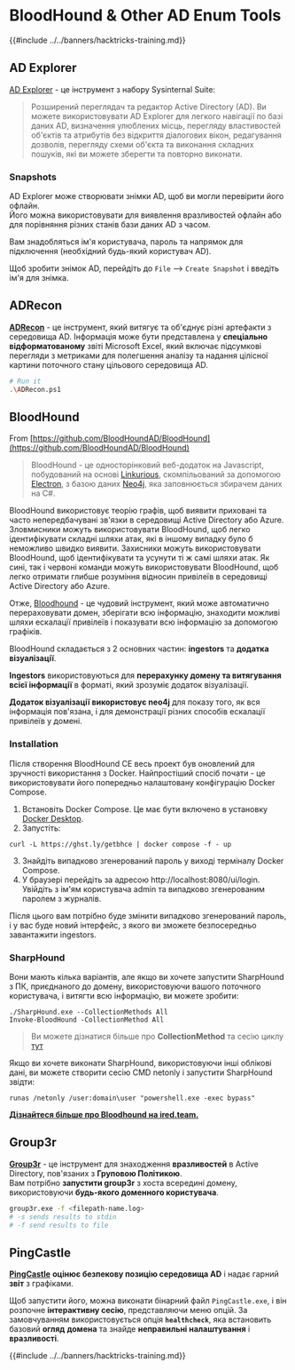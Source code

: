 # BloodHound & Other AD Enum Tools

{{#include ../../banners/hacktricks-training.md}}

## AD Explorer

[AD Explorer](https://docs.microsoft.com/en-us/sysinternals/downloads/adexplorer) - це інструмент з набору Sysinternal Suite:

> Розширений переглядач та редактор Active Directory (AD). Ви можете використовувати AD Explorer для легкого навігації по базі даних AD, визначення улюблених місць, перегляду властивостей об'єктів та атрибутів без відкриття діалогових вікон, редагування дозволів, перегляду схеми об'єкта та виконання складних пошуків, які ви можете зберегти та повторно виконати.

### Snapshots

AD Explorer може створювати знімки AD, щоб ви могли перевірити його офлайн.\
Його можна використовувати для виявлення вразливостей офлайн або для порівняння різних станів бази даних AD з часом.

Вам знадобляться ім'я користувача, пароль та напрямок для підключення (необхідний будь-який користувач AD).

Щоб зробити знімок AD, перейдіть до `File` --> `Create Snapshot` і введіть ім'я для знімка.

## ADRecon

[**ADRecon**](https://github.com/adrecon/ADRecon) - це інструмент, який витягує та об'єднує різні артефакти з середовища AD. Інформація може бути представлена у **спеціально відформатованому** звіті Microsoft Excel, який включає підсумкові перегляди з метриками для полегшення аналізу та надання цілісної картини поточного стану цільового середовища AD.
```bash
# Run it
.\ADRecon.ps1
```
## BloodHound

From [https://github.com/BloodHoundAD/BloodHound](https://github.com/BloodHoundAD/BloodHound)

> BloodHound - це односторінковий веб-додаток на Javascript, побудований на основі [Linkurious](http://linkurio.us/), скомпільований за допомогою [Electron](http://electron.atom.io/), з базою даних [Neo4j](https://neo4j.com/), яка заповнюється збирачем даних на C#.

BloodHound використовує теорію графів, щоб виявити приховані та часто непередбачувані зв'язки в середовищі Active Directory або Azure. Зловмисники можуть використовувати BloodHound, щоб легко ідентифікувати складні шляхи атак, які в іншому випадку було б неможливо швидко виявити. Захисники можуть використовувати BloodHound, щоб ідентифікувати та усунути ті ж самі шляхи атак. Як сині, так і червоні команди можуть використовувати BloodHound, щоб легко отримати глибше розуміння відносин привілеїв в середовищі Active Directory або Azure.

Отже, [Bloodhound](https://github.com/BloodHoundAD/BloodHound) - це чудовий інструмент, який може автоматично перераховувати домен, зберігати всю інформацію, знаходити можливі шляхи ескалації привілеїв і показувати всю інформацію за допомогою графіків.

BloodHound складається з 2 основних частин: **ingestors** та **додатка візуалізації**.

**Ingestors** використовуються для **перерахунку домену та витягування всієї інформації** в форматі, який зрозуміє додаток візуалізації.

**Додаток візуалізації використовує neo4j** для показу того, як вся інформація пов'язана, і для демонстрації різних способів ескалації привілеїв у домені.

### Installation

Після створення BloodHound CE весь проект був оновлений для зручності використання з Docker. Найпростіший спосіб почати - це використовувати його попередньо налаштовану конфігурацію Docker Compose.

1. Встановіть Docker Compose. Це має бути включено в установку [Docker Desktop](https://www.docker.com/products/docker-desktop/).
2. Запустіть:
```
curl -L https://ghst.ly/getbhce | docker compose -f - up
```
3. Знайдіть випадково згенерований пароль у виході терміналу Docker Compose.  
4. У браузері перейдіть за адресою http://localhost:8080/ui/login. Увійдіть з ім'ям користувача admin та випадково згенерованим паролем з журналів.  

Після цього вам потрібно буде змінити випадково згенерований пароль, і у вас буде новий інтерфейс, з якого ви зможете безпосередньо завантажити ingestors.  

### SharpHound  

Вони мають кілька варіантів, але якщо ви хочете запустити SharpHound з ПК, приєднаного до домену, використовуючи вашого поточного користувача, і витягти всю інформацію, ви можете зробити:
```
./SharpHound.exe --CollectionMethods All
Invoke-BloodHound -CollectionMethod All
```
> Ви можете дізнатися більше про **CollectionMethod** та сесію циклу [тут](https://support.bloodhoundenterprise.io/hc/en-us/articles/17481375424795-All-SharpHound-Community-Edition-Flags-Explained)

Якщо ви хочете виконати SharpHound, використовуючи інші облікові дані, ви можете створити сесію CMD netonly і запустити SharpHound звідти:
```
runas /netonly /user:domain\user "powershell.exe -exec bypass"
```
[**Дізнайтеся більше про Bloodhound на ired.team.**](https://ired.team/offensive-security-experiments/active-directory-kerberos-abuse/abusing-active-directory-with-bloodhound-on-kali-linux)

## Group3r

[**Group3r**](https://github.com/Group3r/Group3r) - це інструмент для знаходження **вразливостей** в Active Directory, пов'язаних з **Груповою Політикою**. \
Вам потрібно **запустити group3r** з хоста всередині домену, використовуючи **будь-якого доменного користувача**.
```bash
group3r.exe -f <filepath-name.log>
# -s sends results to stdin
# -f send results to file
```
## PingCastle

[**PingCastle**](https://www.pingcastle.com/documentation/) **оцінює безпекову позицію середовища AD** і надає гарний **звіт** з графіками.

Щоб запустити його, можна виконати бінарний файл `PingCastle.exe`, і він розпочне **інтерактивну сесію**, представляючи меню опцій. За замовчуванням використовується опція **`healthcheck`**, яка встановить базовий **огляд** **домена** та знайде **неправильні налаштування** і **вразливості**.

{{#include ../../banners/hacktricks-training.md}}
